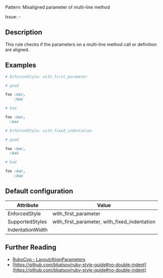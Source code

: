 Pattern: Misaligned parameter of multi-line method

Issue: -

## Description

This rule checks if the parameters on a multi-line method call or definition are aligned.

## Examples

```ruby
# EnforcedStyle: with_first_parameter

# good

foo :bar,
    :baz

# bad

foo :bar,
  :baz
```
```ruby
# EnforcedStyle: with_fixed_indentation

# good

foo :bar,
  :baz

# bad

foo :bar,
    :baz
```

## Default configuration

Attribute | Value
--- | ---
EnforcedStyle | with_first_parameter
SupportedStyles | with_first_parameter, with_fixed_indentation
IndentationWidth |

## Further Reading

* [RuboCop - Layout/AlignParameters](https://docs.rubocop.org/rubocop/cops_layout.html#layoutalignparameters)
* [https://github.com/bbatsov/ruby-style-guide#no-double-indent](https://github.com/bbatsov/ruby-style-guide#no-double-indent)

